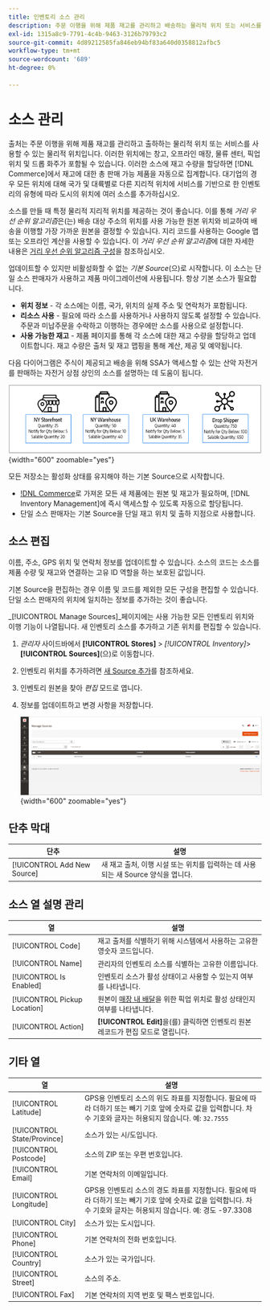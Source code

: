 ```yaml
---
title: 인벤토리 소스 관리
description: 주문 이행을 위해 제품 재고를 관리하고 배송하는 물리적 위치 또는 서비스를 사용할 수 있는 위치를 소스 및 정의하는 방법에 대해 알아봅니다.
exl-id: 1315a8c9-7791-4c4b-9463-3126b79793c2
source-git-commit: 4d89212585fa846eb94bf83a640d0358812afbc5
workflow-type: tm+mt
source-wordcount: '689'
ht-degree: 0%

---
```


# 소스 관리

출처는 주문 이행을 위해 제품 재고를 관리하고 출하하는 물리적 위치 또는 서비스를 사용할 수 있는 물리적 위치입니다. 이러한 위치에는 창고, 오프라인 매장, 물류 센터, 픽업 위치 및 드롭 화주가 포함될 수 있습니다. 이러한 소스에 재고 수량을 할당하면 [!DNL Commerce]에서 재고에 대한 총 판매 가능 제품을 자동으로 집계합니다. 대기업의 경우 모든 위치에 대해 국가 및 대륙별로 다른 지리적 위치에 서비스를 기반으로 한 인벤토리의 유형에 따라 도시의 위치에 여러 소스를 추가하십시오.

소스를 만들 때 특정 물리적 지리적 위치를 제공하는 것이 좋습니다. 이를 통해 _거리 우선 순위 알고리즘_&#x200B;은(는) 배송 대상 주소의 위치를 사용 가능한 원본 위치와 비교하여 배송을 이행할 가장 가까운 원본을 결정할 수 있습니다. 지리 코드를 사용하는 Google 맵 또는 오프라인 계산을 사용할 수 있습니다. 이 _거리 우선 순위 알고리즘_&#x200B;에 대한 자세한 내용은 [거리 우선 순위 알고리즘 구성](distance-priority-algorithm.md)을 참조하십시오.

업데이트할 수 있지만 비활성화할 수 없는 _기본 Source_(으)로 시작합니다. 이 소스는 단일 소스 판매자가 사용하고 제품 마이그레이션에 사용됩니다. 항상 기본 소스가 필요합니다.

- **위치 정보** - 각 소스에는 이름, 국가, 위치의 실제 주소 및 연락처가 포함됩니다.
- **리소스 사용** - 필요에 따라 소스를 사용하거나 사용하지 않도록 설정할 수 있습니다. 주문과 미납주문을 수락하고 이행하는 경우에만 소스를 사용으로 설정합니다.
- **사용 가능한 재고** - 제품 페이지를 통해 각 소스에 대한 재고 수량을 할당하고 업데이트합니다. 재고 수량은 출처 및 재고 맵핑을 통해 계산, 제공 및 예약됩니다.

다음 다이어그램은 주식이 제공되고 배송을 위해 SSA가 액세스할 수 있는 산악 자전거를 판매하는 자전거 상점 상인의 소스를 설명하는 데 도움이 됩니다.

![소스 다이어그램의 예](assets/diagram-sources.png){width="600" zoomable="yes"}

모든 저장소는 활성화 상태를 유지해야 하는 기본 Source으로 시작합니다.

- [!DNL Commerce](으)로 가져온 모든 새 제품에는 원본 및 재고가 필요하며, [!DNL Inventory Management]에 즉시 액세스할 수 있도록 자동으로 할당됩니다.
- 단일 소스 판매자는 기본 Source을 단일 재고 위치 및 출하 지점으로 사용합니다.

## 소스 편집

이름, 주소, GPS 위치 및 연락처 정보를 업데이트할 수 있습니다. 소스의 코드는 소스를 제품 수량 및 재고와 연결하는 고유 ID 역할을 하는 보호된 값입니다.

기본 Source을 편집하는 경우 이름 및 코드를 제외한 모든 구성을 편집할 수 있습니다. 단일 소스 판매자의 위치에 일치하는 정보를 추가하는 것이 좋습니다.

_[!UICONTROL Manage Sources]_페이지에는 사용 가능한 모든 인벤토리 위치와 이행 기능이 나열됩니다. 새 인벤토리 소스를 추가하고 기존 위치를 편집할 수 있습니다.

1. _관리자_ 사이드바에서 **[!UICONTROL Stores]** > _[!UICONTROL Inventory]_>**[!UICONTROL Sources]**(으)로 이동합니다.

1. 인벤토리 위치를 추가하려면 [새 Source 추가](sources-add.md)를 참조하세요.

1. 인벤토리 원본을 찾아 _편집_ 모드로 엽니다.

1. 정보를 업데이트하고 변경 사항을 저장합니다.

   ![소스 관리](assets/inventory-sources.png){width="600" zoomable="yes"}

## 단추 막대

| 단추 | 설명 |
|--|--|
| [!UICONTROL Add New Source] | 새 재고 출처, 이행 시설 또는 위치를 입력하는 데 사용되는 새 Source 양식을 엽니다. |

## 소스 열 설명 관리

| 열 | 설명 |
|--|--|
| [!UICONTROL Code] | 재고 출처를 식별하기 위해 시스템에서 사용하는 고유한 영숫자 코드입니다. |
| [!UICONTROL Name] | 관리자의 인벤토리 소스를 식별하는 고유한 이름입니다. |
| [!UICONTROL Is Enabled] | 인벤토리 소스가 활성 상태이고 사용할 수 있는지 여부를 나타냅니다. |
| [!UICONTROL Pickup Location] | 원본이 [매장 내 배달](../stores-purchase/shipping-in-store-delivery.md)을 위한 픽업 위치로 활성 상태인지 여부를 나타냅니다. |
| [!UICONTROL Action] | **[!UICONTROL Edit]**&#x200B;을(를) 클릭하면 인벤토리 원본 레코드가 편집 모드로 열립니다. |

## 기타 열

| 열 | 설명 |
|--- |--- |
| [!UICONTROL Latitude] | GPS용 인벤토리 소스의 위도 좌표를 지정합니다. 필요에 따라 더하기 또는 빼기 기호 앞에 숫자로 값을 입력합니다. 차수 기호와 글자는 허용되지 않습니다. 예: `32.7555` |
| [!UICONTROL State/Province] | 소스가 있는 시/도입니다. |
| [!UICONTROL Postcode] | 소스의 ZIP 또는 우편 번호입니다. |
| [!UICONTROL Email] | 기본 연락처의 이메일입니다. |
| [!UICONTROL Longitude] | GPS용 인벤토리 소스의 경도 좌표를 지정합니다. 필요에 따라 더하기 또는 빼기 기호 앞에 숫자로 값을 입력합니다. 차수 기호와 글자는 허용되지 않습니다. 예: 경도 -97.3308 |
| [!UICONTROL City] | 소스가 있는 도시입니다. |
| [!UICONTROL Phone] | 기본 연락처의 전화 번호입니다. |
| [!UICONTROL Country] | 소스가 있는 국가입니다. |
| [!UICONTROL Street] | 소스의 주소. |
| [!UICONTROL Fax] | 기본 연락처의 지역 번호 및 팩스 번호입니다. |
